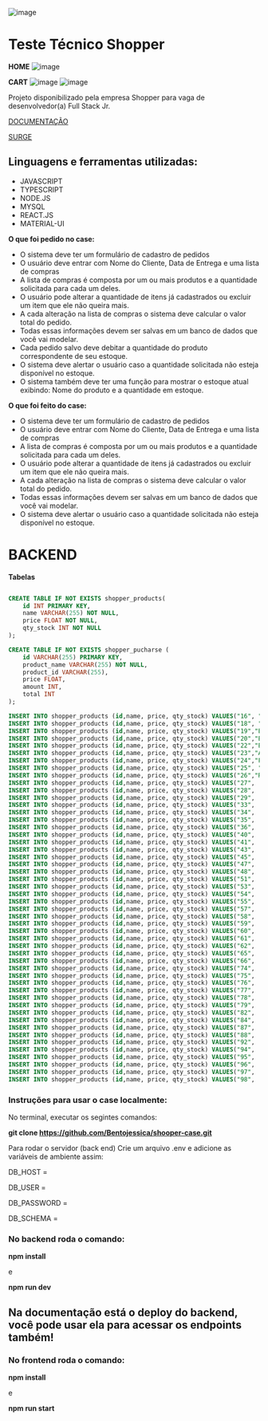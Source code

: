 ![image](https://user-images.githubusercontent.com/84422472/194757567-d50d242d-a7ca-4284-9d73-1df19a083957.png)


# Teste Técnico Shopper

**HOME**
![image](https://user-images.githubusercontent.com/84422472/194757584-9f247c3d-b746-454f-9138-8a9ed3c2fea0.png)

**CART**
![image](https://user-images.githubusercontent.com/84422472/194757607-7e6ef51f-0081-4e9f-8bcd-d209b6785856.png)
![image](https://user-images.githubusercontent.com/84422472/194757628-ca410dd8-ba96-4425-8c08-04f1aa6eda9a.png)

Projeto disponibilizado pela empresa Shopper para vaga de desenvolvedor(a) Full Stack Jr.

[DOCUMENTAÇÃO](https://documenter.getpostman.com/view/19889845/2s83zfQkVz)

[SURGE](http://volatile-kick.surge.sh/)

## Linguagens e ferramentas utilizadas:

- JAVASCRIPT
- TYPESCRIPT
- NODE.JS
- MYSQL
- REACT.JS
- MATERIAL-UI

**O que foi pedido no case:**

- O sistema deve ter um formulário de cadastro de pedidos
- O usuário deve entrar com Nome do Cliente, Data de Entrega e uma lista de compras
- A lista de compras é composta por um ou mais produtos e a quantidade solicitada para cada um deles.
- O usuário pode alterar a quantidade de itens já cadastrados ou excluir um item que ele não queira mais.
- A cada alteração na lista de compras o sistema deve calcular o valor total do pedido.
- Todas essas informações devem ser salvas em um banco de dados que você vai modelar.
- Cada pedido salvo deve debitar a quantidade do produto correspondente de seu estoque.
- O sistema deve alertar o usuário caso a quantidade solicitada não esteja disponível no estoque.
- O sistema também deve ter uma função para mostrar o estoque atual exibindo: Nome do produto e a quantidade em estoque.

**O que foi feito do case:** 

- O sistema deve ter um formulário de cadastro de pedidos
- O usuário deve entrar com Nome do Cliente, Data de Entrega e uma lista de compras
- A lista de compras é composta por um ou mais produtos e a quantidade solicitada para cada um deles.
- O usuário pode alterar a quantidade de itens já cadastrados ou excluir um item que ele não queira mais.
- A cada alteração na lista de compras o sistema deve calcular o valor total do pedido.
- Todas essas informações devem ser salvas em um banco de dados que você vai modelar.
- O sistema deve alertar o usuário caso a quantidade solicitada não esteja disponível no estoque.


# BACKEND

**Tabelas** 

```sql

CREATE TABLE IF NOT EXISTS shopper_products(
    id INT PRIMARY KEY,
    name VARCHAR(255) NOT NULL,
    price FLOAT NOT NULL,
    qty_stock INT NOT NULL
);

CREATE TABLE IF NOT EXISTS shopper_pucharse (
    id VARCHAR(255) PRIMARY KEY,
    product_name VARCHAR(255) NOT NULL,
    product_id VARCHAR(255),
    price FLOAT,
    amount INT,
    total INT
);

INSERT INTO shopper_products (id,name, price, qty_stock) VALUES("16", "AZEITE  PORTUGUÊS EXTRA VIRGEM GALLO 500ML",	"20.49", 158);
INSERT INTO shopper_products (id,name, price, qty_stock) VALUES("18", "BEBIDA ENERGÉTICA VIBE 2L", "8.99",	659);
INSERT INTO shopper_products (id,name, price, qty_stock) VALUES("19","ENERGÉTICO RED BULL ENERGY DRINK 250ML",7.29,909);
INSERT INTO shopper_products (id,name, price, qty_stock) VALUES("20","ENERGÉTICO RED BULL ENERGY DRINK 355ML",10.79,159);
INSERT INTO shopper_products (id,name, price, qty_stock) VALUES("22","ENERGÉTICO RED BULL ENERGY DRINK SEM AÇÚCAR 250ML",7.49,659);
INSERT INTO shopper_products (id,name, price, qty_stock) VALUES("23","ÁGUA MINERAL BONAFONT SEM GÁS 1 5L", 2.39, 909);
INSERT INTO shopper_products (id,name, price, qty_stock) VALUES("24","FILME DE PVC WYDA 28CMX15M",3.99,160);
INSERT INTO shopper_products (id,name, price, qty_stock) VALUES("25", "FILME DE PVC PRATSY 15M",	4.39,	410);
INSERT INTO shopper_products (id,name, price, qty_stock) VALUES("26","ROLO DE PAPEL ALUMÍNIO WYDA 30CMX7 5M",5.79, 660);
INSERT INTO shopper_products (id,name, price, qty_stock) VALUES("27",	"ÁGUA MINERAL SEM GÁS MINALBA 1 5L",2.29, 910);
INSERT INTO shopper_products (id,name, price, qty_stock) VALUES("28",	"GUARDANAPO GRAND HOTEL SCOTT 24X24CM C/ 50UN",	4.39,	160);
INSERT INTO shopper_products (id,name, price, qty_stock) VALUES("29",	"GUARDANAPO DIA A DIA SCOTT 24X22CM C/ 50UN",	2.59,	411);
INSERT INTO shopper_products (id,name, price, qty_stock) VALUES("33",	"GUARDANAPO FOLHA DUPLA SNOB 23	5X23 5CM C/50UN" , 4.25, 411);
INSERT INTO shopper_products (id,name, price, qty_stock) VALUES("34",	"GUARDANAPO FOLHA SIMPLES SNOB 24X22CM C/ 50UN",	2.19,	661);
INSERT INTO shopper_products (id,name, price, qty_stock) VALUES("35",	"PAPEL TOALHA SNOB C/ 2UN",	5.39,	912);
INSERT INTO shopper_products (id,name, price, qty_stock) VALUES("36",	"TOALHA DE PAPEL SCOTT DURAMAX C/ 1UN",	11.29,	162);
INSERT INTO shopper_products (id,name, price, qty_stock) VALUES("40",	"PRATO DESCARTÁVEL COPOBRAS 18CM",	1.99,	163);
INSERT INTO shopper_products (id,name, price, qty_stock) VALUES("41",	"PRATO DESCARTÁVEL COPOBRAS 15CM",	2.09,	413);
INSERT INTO shopper_products (id,name, price, qty_stock) VALUES("43",	"PRATO DESCARTÁVEL COPOBRAS 21CM",	3.79,	913);
INSERT INTO shopper_products (id,name, price, qty_stock) VALUES("45",	"COLHER DESCARTÁVEL MASTER PRAFESTA BRANCA C/ 50UN",	5.99,	413);
INSERT INTO shopper_products (id,name, price, qty_stock) VALUES("47",	"GARFO DESCARTÁVEL MASTER PRAFESTA CRYSTAL C/ 50UN",	7.49,	914);
INSERT INTO shopper_products (id,name, price, qty_stock) VALUES("48",	"FACA DESCARTÁVEL MASTER PRAFESTA CRYSTAL C/ 50UN",	8.99,	164);
INSERT INTO shopper_products (id,name, price, qty_stock) VALUES("51",	"SACO PARA LIXO DOVER ROLL SUPER FORTE AZUL 50L C/ 30UN",	42.9,	915);
INSERT INTO shopper_products (id,name, price, qty_stock) VALUES("53",	"PANO PARA LIMPEZA PERFEX C/ 5UN",	6.99,	415);
INSERT INTO shopper_products (id,name, price, qty_stock) VALUES("54",	"PANO PARA LIMPEZA ALKLIN C/ 5UN",	4.79,	665);
INSERT INTO shopper_products (id,name, price, qty_stock) VALUES("55",	"VELA SANTA CRUZ BRANCA C/8 25G", 5.89,	915);
INSERT INTO shopper_products (id,name, price, qty_stock) VALUES("57",	"VELA SANTA CRUZ C/8 30G",	6.89,	416);
INSERT INTO shopper_products (id,name, price, qty_stock) VALUES("58",	"BEBIDA DE SOJA SOYOS SÚFRESH LARANJA E CENOURA 1L",	4.99,	666);
INSERT INTO shopper_products (id,name, price, qty_stock) VALUES("59",	"BEBIDA A BASE DE SOJA ADES LARANJA 1L",	5.39,	916);
INSERT INTO shopper_products (id,name, price, qty_stock) VALUES("60",	"BEBIDA A BASE DE SOJA ADES MAÇÃ 1L",	5.59,	166);
INSERT INTO shopper_products (id,name, price, qty_stock) VALUES("61",	"BEBIDA À BASE DE SOJA ADES MAÇÃ ZERO 1L",	7.39,	416);
INSERT INTO shopper_products (id,name, price, qty_stock) VALUES("62",	"BEBIDA À BASE DE SOJA ADES LARANJA ZERO 1L",	7.39,	667);
INSERT INTO shopper_products (id,name, price, qty_stock) VALUES("65",	"CREME DE TRATAMENTO ELSEVE ULTRA LISO 300G",	16.99,	417);
INSERT INTO shopper_products (id,name, price, qty_stock) VALUES("66",	"CREME DE TRATAMENTO ELSEVE OLÉO EXTRAORDINÁRIO 300G",	18.99,	667);
INSERT INTO shopper_products (id,name, price, qty_stock) VALUES("74",	"DESODORANTE ROLL ON DOVE ORIGINAL 50ML",	10.49,	669);
INSERT INTO shopper_products (id,name, price, qty_stock) VALUES("75",   "DESODORANTE ROLL ON DOVE SENSITIVE SEM PERFUME 50ML",	10.74,	919);
INSERT INTO shopper_products (id,name, price, qty_stock) VALUES("76",	"DESODORANTE AEROSOL DOVE BEAUTY 150ML",	14.99, 169);
INSERT INTO shopper_products (id,name, price, qty_stock) VALUES("77",	"DESODORANTE AEROSOL DOVE PURE 100G",	13.19,	419);
INSERT INTO shopper_products (id,name, price, qty_stock) VALUES("78",    "REFRIGERANTE ANTARCTICA GUARANÁ 2L",	6.79,	670);
INSERT INTO shopper_products (id,name, price, qty_stock) VALUES("79",	"ÁGUA MINERAL SEM GÁS CRYSTAL GARRAFÃO 5L",	7.99,	920);
INSERT INTO shopper_products (id,name, price, qty_stock) VALUES("82",	"REFRIGERANTE H2OH! DE LIMÃO 500ML",	3.09,	670);
INSERT INTO shopper_products (id,name, price, qty_stock) VALUES("84",	"DESODORANTE AEROSOL NIVEA SENSITIVE SEM PERFUME 150ML",	11.99,	171);
INSERT INTO shopper_products (id,name, price, qty_stock) VALUES("87",	"REFRIGERANTE H2OH! LIMÃO 1 5L",	6.99, 921);
INSERT INTO shopper_products (id,name, price, qty_stock) VALUES("88",	"DESODORANTE AEROSOL NIVEA BLACK&WHITE INVISIBLE MASCULINO 150ML",	11.99,	171);
INSERT INTO shopper_products (id,name, price, qty_stock) VALUES("92",	"ÁGUA MINERAL PRATA SEM GÁS 1 5L",	3.09, 172);
INSERT INTO shopper_products (id,name, price, qty_stock) VALUES("94",	"NÉCTAR MAGUARY DE MARACUJÁ 1L",	4.49,	672);
INSERT INTO shopper_products (id,name, price, qty_stock) VALUES("95",	"REFRIGERANTE ANTARCTICA GUARANÁ ZERO 2L",	5.79,	923);
INSERT INTO shopper_products (id,name, price, qty_stock) VALUES("96",	"ÁGUA MINERAL SEM GÁS CRYSTAL PET 1 5L",2.59, 173);
INSERT INTO shopper_products (id,name, price, qty_stock) VALUES("97",   "AGUA MINERAL BONAFONT SEM GÁS 500ML",	1.75,	423);
INSERT INTO shopper_products (id,name, price, qty_stock) VALUES("98",   "DESODORANTE AEROSOL REXONA ANTIBACTERIANO + INVISIBLE PROTECTION FEMININO 150ML",	11.99,	673);

```

### Instruções para usar o case localmente:

No terminal, executar os segintes comandos:

**git clone https://github.com/Bentojessica/shooper-case.git**

Para rodar o servidor (back end)
Crie um arquivo .env e adicione as variáveis de ambiente assim:

DB_HOST = 

DB_USER = 

DB_PASSWORD = 

DB_SCHEMA =

### No backend roda o comando:

**npm install**
 
 e
 
 **npm run dev**

## Na documentação está o deploy do backend, você pode usar ela para acessar os endpoints também!

### No frontend roda o comando:

**npm install**

e

**npm run start**
